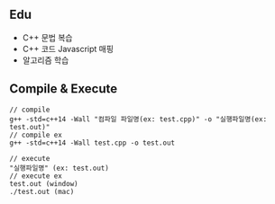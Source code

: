 ## Edu

- C++ 문법 복습
- C++ 코드 Javascript 매핑
- 알고리즘 학습

## Compile & Execute

```
// compile
g++ -std=c++14 -Wall "컴파일 파일명(ex: test.cpp)" -o "실행파일명(ex: test.out)"
// compile ex
g++ -std=c++14 -Wall test.cpp -o test.out

// execute
"실행파일명" (ex: test.out)
// execute ex
test.out (window)
./test.out (mac)
```
